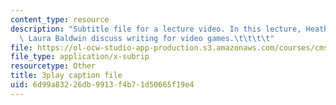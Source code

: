 ```yaml
---
content_type: resource
description: "Subtitle file for a lecture video. In this lecture, Heather Albano and\
  \ Laura Baldwin discuss writing for video games.\t\t\t\t"
file: https://ol-ocw-studio-app-production.s3.amazonaws.com/courses/cms-611j-creating-video-games-fall-2014/6d99a83226db9913f4b71d50665f19e4_5wHMEQkFzvE.srt
file_type: application/x-subrip
resourcetype: Other
title: 3play caption file
uid: 6d99a832-26db-9913-f4b7-1d50665f19e4
---
```


